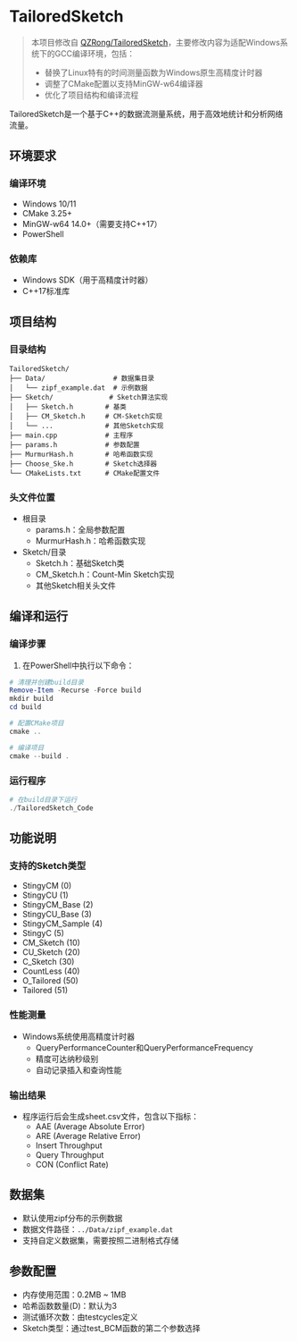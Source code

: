 # TailoredSketch

> 本项目修改自 [QZRong/TailoredSketch](https://github.com/QZRong/TailoredSketch)，主要修改内容为适配Windows系统下的GCC编译环境，包括：
> - 替换了Linux特有的时间测量函数为Windows原生高精度计时器
> - 调整了CMake配置以支持MinGW-w64编译器
> - 优化了项目结构和编译流程

TailoredSketch是一个基于C++的数据流测量系统，用于高效地统计和分析网络流量。

## 环境要求

### 编译环境
- Windows 10/11
- CMake 3.25+
- MinGW-w64 14.0+（需要支持C++17）
- PowerShell

### 依赖库
- Windows SDK（用于高精度计时器）
- C++17标准库

## 项目结构

### 目录结构
```
TailoredSketch/
├── Data/                 # 数据集目录
│   └── zipf_example.dat  # 示例数据
├── Sketch/              # Sketch算法实现
│   ├── Sketch.h        # 基类
│   ├── CM_Sketch.h     # CM-Sketch实现
│   └── ...             # 其他Sketch实现
├── main.cpp            # 主程序
├── params.h            # 参数配置
├── MurmurHash.h        # 哈希函数实现
├── Choose_Ske.h        # Sketch选择器
└── CMakeLists.txt      # CMake配置文件
```

### 头文件位置
- 根目录
  - params.h：全局参数配置
  - MurmurHash.h：哈希函数实现
- Sketch/目录
  - Sketch.h：基础Sketch类
  - CM_Sketch.h：Count-Min Sketch实现
  - 其他Sketch相关头文件

## 编译和运行

### 编译步骤
1. 在PowerShell中执行以下命令：
```powershell
# 清理并创建build目录
Remove-Item -Recurse -Force build
mkdir build
cd build

# 配置CMake项目
cmake ..

# 编译项目
cmake --build .
```

### 运行程序
```powershell
# 在build目录下运行
./TailoredSketch_Code
```

## 功能说明

### 支持的Sketch类型
- StingyCM (0)
- StingyCU (1)
- StingyCM_Base (2)
- StingyCU_Base (3)
- StingyCM_Sample (4)
- StingyC (5)
- CM_Sketch (10)
- CU_Sketch (20)
- C_Sketch (30)
- CountLess (40)
- O_Tailored (50)
- Tailored (51)

### 性能测量
- Windows系统使用高精度计时器
  - QueryPerformanceCounter和QueryPerformanceFrequency
  - 精度可达纳秒级别
  - 自动记录插入和查询性能

### 输出结果
- 程序运行后会生成sheet.csv文件，包含以下指标：
  - AAE (Average Absolute Error)
  - ARE (Average Relative Error)
  - Insert Throughput
  - Query Throughput
  - CON (Conflict Rate)

## 数据集
- 默认使用zipf分布的示例数据
- 数据文件路径：`../Data/zipf_example.dat`
- 支持自定义数据集，需要按照二进制格式存储

## 参数配置
- 内存使用范围：0.2MB ~ 1MB
- 哈希函数数量(D)：默认为3
- 测试循环次数：由testcycles定义
- Sketch类型：通过test_BCM函数的第二个参数选择
